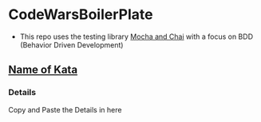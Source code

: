 # CodeWarsBoilerPlate

* This repo uses the testing library [Mocha and Chai](http://www.chaijs.com/guide/styles/#expect) with a focus on BDD (Behavior Driven Development)

## [Name of Kata](https://www.codewars.com/kata/) 
[//]: <> (change the above hyperlink to the kata's link)
### Details
Copy and Paste the Details in here